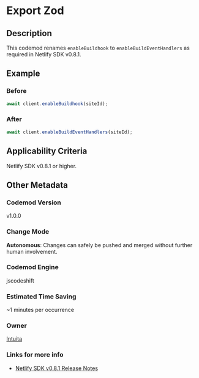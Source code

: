 # Export Zod

## Description

This codemod renames `enableBuildhook` to `enableBuildEventHandlers` as required in Netlify SDK v0.8.1.

## Example

### Before

```jsx
await client.enableBuildhook(siteId);
```

### After

```jsx
await client.enableBuildEventHandlers(siteId);
```

## Applicability Criteria

Netlify SDK v0.8.1 or higher.

## Other Metadata

### Codemod Version

v1.0.0

### Change Mode

**Autonomous**: Changes can safely be pushed and merged without further human involvement.

### **Codemod Engine**

jscodeshift

### Estimated Time Saving

~1 minutes per occurrence

### Owner

[Intuita](https://github.com/intuita-inc)

### Links for more info

- [Netlify SDK v0.8.1 Release Notes](https://sdk.netlify.com/release-notes/#081)
